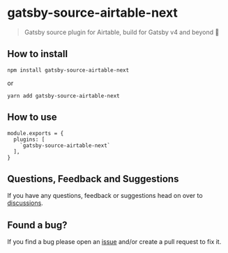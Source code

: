 # gatsby-source-airtable-next

> Gatsby source plugin for Airtable, build for Gatsby v4 and beyond 🚀

## How to install

`npm install gatsby-source-airtable-next`

or

`yarn add gatsby-source-airtable-next`

## How to use

```
module.exports = {
  plugins: [
    `gatsby-source-airtable-next`
  ],
}
```

## Questions, Feedback and Suggestions

If you have any questions, feedback or suggestions head on over to [discussions](https://github.com/davidpaulsson/gatsby-source-airtable-next/discussions).

## Found a bug?

If you find a bug please open an [issue](https://github.com/davidpaulsson/gatsby-source-airtable-next/issues) and/or create a pull request to fix it.
